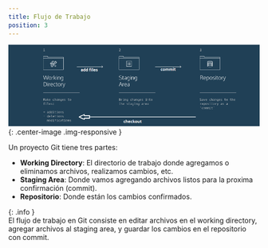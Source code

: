 ```yaml
---
title: Flujo de Trabajo
position: 3
---
```

![Git Logo](/images/git_workflow.png){: .center-image .img-responsive }

Un proyecto Git tiene tres partes: 
<ul>
  <li><strong>Working Directory</strong>: El directorio de trabajo donde agregamos o eliminamos archivos, realizamos cambios, etc.</li>
  <li><strong>Staging Area</strong>: Donde vamos agregando archivos listos para la proxima confirmación (commit).</li>
  <li><strong>Repositorio</strong>: Donde están los cambios confirmados.</li>
</ul>
{: .info }

<br>
El flujo de trabajo en Git consiste en editar archivos en el working directory, agregar archivos al staging area, y guardar los cambios en el repositorio con commit.
